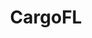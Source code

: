 ---
layout: startup_page
title: "CargoFL"
id: "cargofl.com"
permalink: "/cargoflcargofl.com03312025/"
website: "https://www.cargofl.com/"
funding_round: "Seed"
funding_amount: "₹6.75Cr"
investors: "YourNest Venture Capital, Real Time Angel Fund, Peaceful Progress Angel Fund, Sanchi Connect Accelerator, Dinesh Chandra Agarwal, Dinesh Gulati, Murugavel Janakiraman, Rajesh Sawhney"
about: "CargoFL is a B2B logistics technology platform that uses AI to automate supply chains for enterprises in retail, pharma, and manufacturing. It transitioned from transport management software for fleet owners to a platform serving major companies like Puma and Godrej. The company aims for $3 million ARR within 18-24 months through expansion in India and internationally."
markets: "Logistics, AI, Fleet Management, SaaS, Supply Chain Management"
hq: "Pune, Maharashtra, India"
founded_year: "2017"
linkedin: "https://www.linkedin.com/company/cargofl"
twitter: "https://twitter.com/cargofl"
instagram: ""
facebook: ""
crunchbase: "https://www.crunchbase.com/organization/cargofl"
pitchbook: "https://pitchbook.com/profiles/company/489440-62"

# SEO Optimization
meta_title: "CargoFL - Seed Funding (₹6.75Cr)"
meta_description: "CargoFL, CargoFL is a B2B logistics technology platform that uses AI to automate supply chains for enterprises in retail, pharma, and manufacturing. It transit..."
meta_keywords: "CargoFL, Logistics, AI, Fleet Management, SaaS, Supply Chain Management, Seed funding"
canonical_url: "https://pkprojectstartups.github.io/projectstartups.com/cargoflcargofl.com03312025/"
---